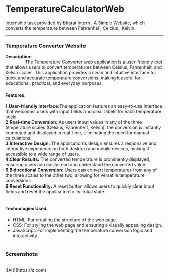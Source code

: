 # TemperatureCalculatorWeb
Internship task provided by Bharat Intern , A Simple Website, which converts the temperature between Fahrenhei , Celcius , Kelvin.  
<hr>
<h3>Temperature Converter Website </h3>

<b>Description:</b>  
&nbsp;&nbsp;&nbsp;&nbsp;&nbsp;&nbsp;&nbsp;&nbsp;&nbsp;&nbsp;&nbsp;&nbsp;&nbsp;&nbsp;&nbsp;&nbsp;The Temperature Converter web application is a user-friendly tool that allows users to convert temperatures between Celsius, Fahrenheit, and Kelvin scales. This application provides a clean and intuitive interface for quick and accurate temperature conversions, making it useful for educational, practical, and everyday purposes.

<h4>Features:</h4>

<b>1.User-friendly Interface:</b>The application features an easy-to-use interface that welcomes users with input fields and clear labels for each temperature scale.<br>
<b>2.Real-time Conversion:</b> As users input values in any of the three temperature scales (Celsius, Fahrenheit, Kelvin), the conversion is instantly computed and displayed in real-time, eliminating the need for manual calculations.<br>
<b>3.Interactive Design:</b> The application's design ensures a responsive and interactive experience on both desktop and mobile devices, making it accessible to a wide range of users.<br>
<b>4.Clear Results:</b> The converted temperature is prominently displayed, ensuring users can easily read and understand the converted value.<br>
<b>5.Bidirectional Conversion:</b> Users can convert temperatures from any of the three scales to the other two, allowing for versatile temperature conversions.<br>
<b>6.Reset Functionality:</b> A reset button allows users to quickly clear input fields and reset the application to its initial state.<br><br>

<h4>Technologies Used:</h4>

+ HTML: For creating the structure of the web page.
+ CSS: For styling the web page and ensuring a visually appealing design.
+ JavaScript: For implementing the temperature conversion logic and interactivity.
<br><br>
<h3>Screenshots:</h3><br>
![Alt](https://a.com)


